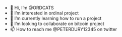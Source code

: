 - 👋 Hi, I’m @ORDCATS
- 👀 I’m interested in ordinal project 
- 🌱 I’m currently learning how to run a project 
- 💞️ I’m looking to collaborate on bitcoin project 
- 📫 How to reach me @PETERDURY12345 on twitter 

<!---
ORDCATS/ORDCATS is new project that just launched on bitcoin project 
We are new to ordinal and want to learn more and collab with many 
Top project 
